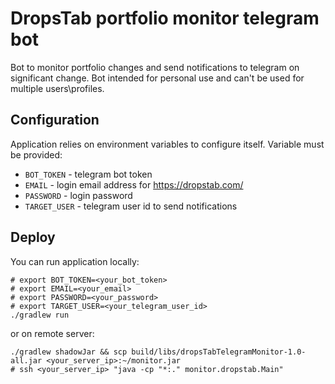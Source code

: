 # DropsTab portfolio monitor telegram bot
Bot to monitor portfolio changes and send notifications to telegram on significant change.
Bot intended for personal use and can't be used for multiple users\profiles. 

## Configuration
Application relies on environment variables to configure itself.
Variable must be provided:
- `BOT_TOKEN` - telegram bot token
- `EMAIL` - login email address for https://dropstab.com/
- `PASSWORD` - login password
- `TARGET_USER` - telegram user id to send notifications

## Deploy
You can run application locally:
```
# export BOT_TOKEN=<your_bot_token>
# export EMAIL=<your_email>
# export PASSWORD=<your_password>
# export TARGET_USER=<your_telegram_user_id>
./gradlew run 
```
or on remote server:
```
./gradlew shadowJar && scp build/libs/dropsTabTelegramMonitor-1.0-all.jar <your_server_ip>:~/monitor.jar
# ssh <your_server_ip> "java -cp "*:." monitor.dropstab.Main"
```

